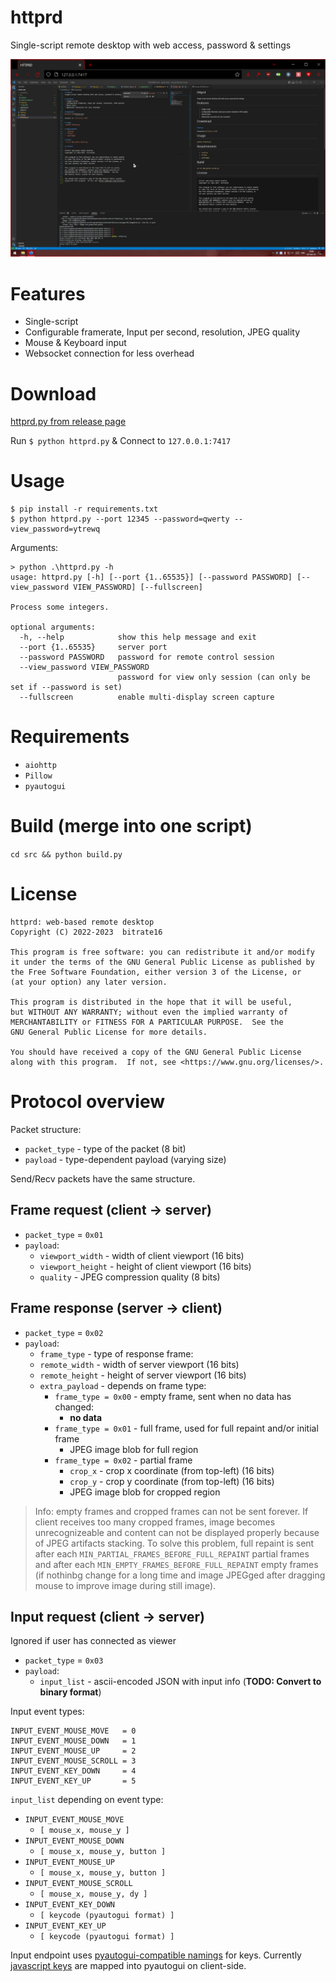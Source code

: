 # httprd
Single-script remote desktop with web access, password & settings

![httprd.py](demo.png)

# Features
* Single-script
* Configurable framerate, Input per second, resolution, JPEG quality
* Mouse & Keyboard input
* Websocket connection for less overhead

# Download
[httprd.py from release page](https://github.com/bitrate16/httprd/releases/latest)

Run `$ python httprd.py` & Connect to `127.0.0.1:7417`

# Usage

```
$ pip install -r requirements.txt
$ python httprd.py --port 12345 --password=qwerty --view_password=ytrewq
```

Arguments:
```
> python .\httprd.py -h
usage: httprd.py [-h] [--port {1..65535}] [--password PASSWORD] [--view_password VIEW_PASSWORD] [--fullscreen]

Process some integers.

optional arguments:
  -h, --help            show this help message and exit
  --port {1..65535}     server port
  --password PASSWORD   password for remote control session
  --view_password VIEW_PASSWORD
                        password for view only session (can only be set if --password is set)
  --fullscreen          enable multi-display screen capture
```

# Requirements
* `aiohttp`
* `Pillow`
* `pyautogui`

# Build (merge into one script)
`cd src && python build.py`

# License
```
httprd: web-based remote desktop
Copyright (C) 2022-2023  bitrate16

This program is free software: you can redistribute it and/or modify
it under the terms of the GNU General Public License as published by
the Free Software Foundation, either version 3 of the License, or
(at your option) any later version.

This program is distributed in the hope that it will be useful,
but WITHOUT ANY WARRANTY; without even the implied warranty of
MERCHANTABILITY or FITNESS FOR A PARTICULAR PURPOSE.  See the
GNU General Public License for more details.

You should have received a copy of the GNU General Public License
along with this program.  If not, see <https://www.gnu.org/licenses/>.
```

# Protocol overview

Packet structure:
* `packet_type` - type of the packet (8 bit)
* `payload` - type-dependent payload (varying size)

Send/Recv packets have the same structure.

## Frame request (client -> server)

* `packet_type` = `0x01`
* `payload`:
  * `viewport_width` - width of client viewport (16 bits)
  * `viewport_height` - height of client viewport (16 bits)
  * `quality` - JPEG compression quality (8 bits)

## Frame response (server -> client)

* `packet_type` = `0x02`
* `payload`:
  * `frame_type` - type of response frame:
  * `remote_width` - width of server viewport (16 bits)
  * `remote_height` - height of server viewport (16 bits)
  * `extra_payload` - depends on frame type:
    * `frame_type = 0x00` - empty frame, sent when no data has changed:
	  * **no data**
	* `frame_type = 0x01` - full frame, used for full repaint and/or initial frame
	  * JPEG image blob for full region
	* `frame_type = 0x02` - partial frame
	  * `crop_x` - crop x coordinate (from top-left) (16 bits)
	  * `crop_y` - crop y coordinate (from top-left) (16 bits)
	  * JPEG image blob for cropped region

> Info: empty frames and cropped frames can not be sent forever. If client receives too many cropped frames, image becomes unrecognizeable and content can not be displayed properly because of JPEG artifacts stacking. To solve this problem, full repaint is sent after each `MIN_PARTIAL_FRAMES_BEFORE_FULL_REPAINT` partial frames and after each `MIN_EMPTY_FRAMES_BEFORE_FULL_REPAINT` empty frames (if nothinbg change for a long time and image JPEGged after dragging mouse to improve image during still image).

## Input request (client -> server)

Ignored if user has connected as viewer

* `packet_type` = `0x03`
* `payload`:
  * `input_list` - ascii-encoded JSON with input info (**TODO: Convert to binary format**)

Input event types:

```
INPUT_EVENT_MOUSE_MOVE   = 0
INPUT_EVENT_MOUSE_DOWN   = 1
INPUT_EVENT_MOUSE_UP     = 2
INPUT_EVENT_MOUSE_SCROLL = 3
INPUT_EVENT_KEY_DOWN     = 4
INPUT_EVENT_KEY_UP       = 5
```

`input_list` depending on event type:
* `INPUT_EVENT_MOUSE_MOVE`
	* `[ mouse_x, mouse_y ]`
* `INPUT_EVENT_MOUSE_DOWN`
	* `[ mouse_x, mouse_y, button ]`
* `INPUT_EVENT_MOUSE_UP`
	* `[ mouse_x, mouse_y, button ]`
* `INPUT_EVENT_MOUSE_SCROLL`
	* `[ mouse_x, mouse_y, dy ]`
* `INPUT_EVENT_KEY_DOWN`
	* `[ keycode (pyautogui format) ]`
* `INPUT_EVENT_KEY_UP`
	* `[ keycode (pyautogui format) ]`

Input endpoint uses [pyautogui-compatible namings](https://pyautogui.readthedocs.io/en/latest/keyboard.html#keyboard-keys) for keys. Currently [javascript keys](https://developer.mozilla.org/en-US/docs/Web/API/UI_Events/Keyboard_event_code_values) are mapped into pyautogui on client-side.
